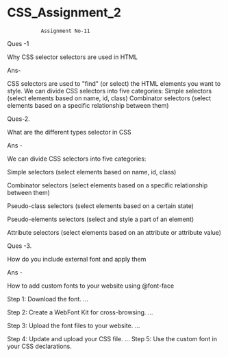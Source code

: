 # CSS_Assignment_2

               Assignment No-11

Ques -1 

Why CSS selector selectors are used in HTML

Ans-

CSS selectors are used to "find" (or select) the HTML elements you want to style. We can divide CSS selectors into five categories: Simple selectors (select elements based on name, id, class) Combinator selectors (select elements based on a specific relationship between them)


Ques-2. 

What are the different types selector in CSS 

Ans -

We can divide CSS selectors into five categories:

Simple selectors (select elements based on name, id, class)

Combinator selectors (select elements based on a specific relationship between them)

Pseudo-class selectors (select elements based on a certain state)

Pseudo-elements selectors (select and style a part of an element)

Attribute selectors (select elements based on an attribute or attribute value)

Ques -3. 

How do you include external font and  apply them

Ans -

How to add custom fonts to your website using @font-face

Step 1: Download the font. …

Step 2: Create a WebFont Kit for cross-browsing. …

Step 3: Upload the font files to your website. …

Step 4: Update and upload your CSS file. ...
Step 5: Use the custom font in your CSS declarations.



